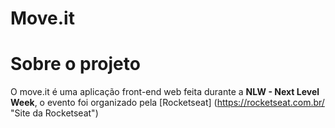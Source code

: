 # Move.it

# Sobre o projeto 

O move.it é uma aplicação front-end web feita durante a **NLW - Next Level Week**, o evento foi organizado pela [Rocketseat]
(https://rocketseat.com.br/ "Site da Rocketseat")
